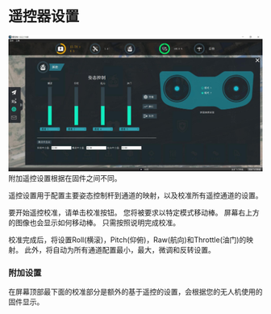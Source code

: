 # 遥控器设置
![](/SetupView/radio.jpg)  
附加遥控设置根据在固件之间不同。

遥控设置用于配置主要姿态控制杆到通道的映射，以及校准所有遥控通道的设置。

要开始遥控校准，请单击校准按钮。 您将被要求以特定模式移动棒。 屏幕右上方的图像也会显示如何移动棒。 只需按照说明完成校准。

校准完成后，将设置Roll\(横滚\)，Pitch\(仰俯\)，Raw\(航向\)和Throttle\(油门\)的映射。 此外，将自动为所有通道配置最小，最大，微调和反转设置。

### 附加设置

在屏幕顶部最下面的校准部分是额外的基于遥控的设置，会根据您的无人机使用的固件显示。

